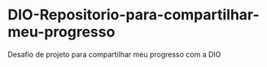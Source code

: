 # DIO-Repositorio-para-compartilhar-meu-progresso
Desafio de projeto para compartilhar meu progresso com a DIO
